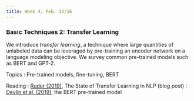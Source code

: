 ```yaml
---
title: Week 4, Feb. 14/16
---
```


### Basic Techniques 2: Transfer Learning

We introduce _transfer learning_, a technique where large quantities of unlabeled data can be leveraged by 
pre-training an encoder network on a language modeling objective. We survey common pre-trained models such as BERT 
and GPT-2.

Topics
: Pre-trained models, fine-tuning, BERT

Reading
: [Ruder (2019)](https://ruder.io/state-of-transfer-learning-in-nlp/), The State of Transfer Learning in NLP (blog post)
: [Devlin et al. (2019)](https://aclanthology.org/N19-1423/), the BERT pre-trained model